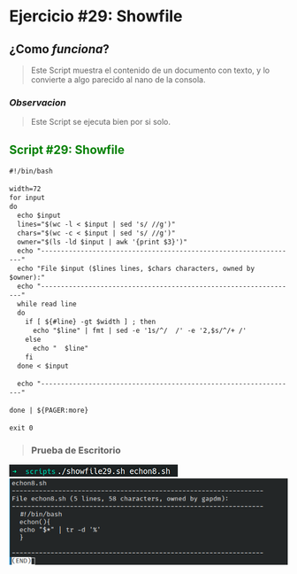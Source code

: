 # Ejercicio #29: Showfile

## ¿Como _funciona_?

>Este Script muestra el contenido de un documento con texto, y lo convierte a algo parecido al nano de la consola.

### _Observacion_ ###
>Este Script se ejecuta bien por si solo.

## <span style="color:green">Script #29: Showfile </span> ##

```shell
#!/bin/bash

width=72
for input
do
  echo $input
  lines="$(wc -l < $input | sed 's/ //g')"
  chars="$(wc -c < $input | sed 's/ //g')"
  owner="$(ls -ld $input | awk '{print $3}')"
  echo "-----------------------------------------------------------------"
  echo "File $input ($lines lines, $chars characters, owned by $owner):"
  echo "-----------------------------------------------------------------"
  while read line 
  do
    if [ ${#line} -gt $width ] ; then
      echo "$line" | fmt | sed -e '1s/^/  /' -e '2,$s/^/+ /'
    else
      echo "  $line"
    fi
  done < $input

  echo "-----------------------------------------------------------------"

done | ${PAGER:more}

exit 0
```

> ### Prueba de Escritorio ###
![29](29.png)![29](29.1.png)